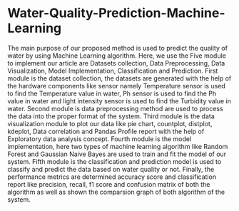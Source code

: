 # Water-Quality-Prediction-Machine-Learning
The main purpose of our proposed method is used to predict the quality of water by using Machine Learning algorithm. Here, we use the Five module to implement our article are Datasets collection, Data Preprocessing, Data Visualization, Model Implementation, Classification and Prediction. First module is the dataset collection, the datasets are generated with the help of the hardware components like sensor namely Temperature sensor is used to find the Temperature value in water, Ph sensor is used to find the Ph value in water and light intensity sensor is used to find the Turbidity value in water. Second module is data preprocessing method are used to process the data into the proper format of the system. Third module is the data visualization module to plot our data like pie chart, countplot, distplot, kdeplot, Data correlation and Pandas Profile report with the help of Exploratory data analysis concept. Fourth module is the model implementation, here two types of machine learning algorithm like Random Forest and Gaussian Naive Bayes are used to train and fit the model of our system. Fifth module is the classification and prediction model is used to classify and predict the data based on water quality or not. Finally, the performance metrics are determined accuracy score and classification report like precision, recall, f1 score and confusion matrix of both the algorithm as well as shown the comparsion graph of both algorithm of the system.

